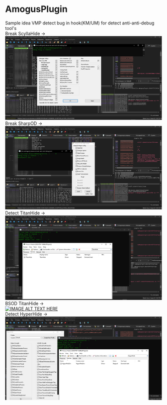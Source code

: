 # AmogusPlugin  
Sample idea VMP detect bug in hook(KM/UM) for detect anti-anti-debug tool's  
Break ScyllaHide ->  
![alt text](https://github.com/Ahora57/AmogusPlugin/blob/main/ScyllaHideBad.png)  
Break SharpOD  ->  
![alt text](https://github.com/Ahora57/AmogusPlugin/blob/main/SharpODBad.png)  
Detect TitanHide ->  
![alt text](https://github.com/Ahora57/AmogusPlugin/blob/main/TitanHideVeryBad.png)  
BSOD TitanHide ->  
[![IMAGE ALT TEXT HERE](https://img.youtube.com/vi/mujlC5-b1bc/0.jpg)](https://www.youtube.com/watch?v=mujlC5-b1bc)  
Detect HyperHide ->  
![alt text](https://github.com/Ahora57/AmogusPlugin/blob/main/HyperHideBad.png)  
